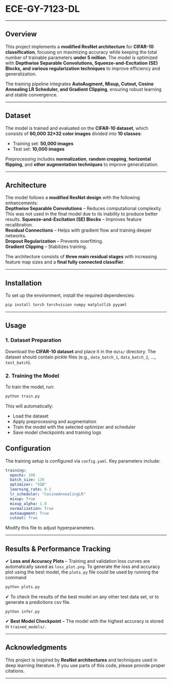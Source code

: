 # ECE-GY-7123-DL

---

## **Overview**  
This project implements a **modified ResNet architecture** for **CIFAR-10 classification**, focusing on maximizing accuracy while keeping the total number of trainable parameters **under 5 million**. The model is optimized with **Depthwise Separable Convolutions, Squeeze-and-Excitation (SE) Blocks, and various regularization techniques** to improve efficiency and generalization.  

The training pipeline integrates **AutoAugment, Mixup, Cutout, Cosine Annealing LR Scheduler, and Gradient Clipping**, ensuring robust learning and stable convergence.  

---

## **Dataset**  
The model is trained and evaluated on the **CIFAR-10 dataset**, which consists of **60,000 32×32 color images** divided into **10 classes**:
- Training set: **50,000 images**  
- Test set: **10,000 images**  

Preprocessing includes **normalization**, **random cropping**, **horizontal flipping**, and **other augmentation techniques** to improve generalization.

---

## **Architecture**  
The model follows a **modified ResNet design** with the following enhancements:  
**Depthwise Separable Convolutions** – Reduces computational complexity. This was not used in the final model due to its inability to produce better results.
**Squeeze-and-Excitation (SE) Blocks** – Improves feature recalibration.  
**Residual Connections** – Helps with gradient flow and training deeper networks.  
**Dropout Regularization** – Prevents overfitting.  
**Gradient Clipping** – Stabilizes training.  

The architecture consists of **three main residual stages** with increasing feature map sizes and a **final fully connected classifier**.

---

## **Installation**  
To set up the environment, install the required dependencies:  
```bash
pip install torch torchvision numpy matplotlib pyyaml
```

---

## **Usage**  
### **1. Dataset Preparation**  
Download the **CIFAR-10 dataset** and place it in the `data/` directory. The dataset should contain pickle files (e.g., `data_batch_1`, `data_batch_2`, ..., `test_batch`).  

### **2. Training the Model**  
To train the model, run:  
```bash
python train.py
```
This will automatically:  
- Load the dataset  
- Apply preprocessing and augmentation  
- Train the model with the selected optimizer and scheduler  
- Save model checkpoints and training logs  


## **Configuration**  
The training setup is configured via `config.yaml`. Key parameters include:  
```yaml
training:
  epochs: 100
  batch_size: 128
  optimizer: "SGD"
  learning_rate: 0.1
  lr_scheduler: "CosineAnnealingLR"
  mixup: True
  mixup_alpha: 1.0
  normalization: True
  autoaugment: True
  cutout: True
```
Modify this file to adjust hyperparameters.

---

## **Results & Performance Tracking**  
✔ **Loss and Accuracy Plots** – Training and validation loss curves are automatically saved as `loss_plot.png`.  To generate the loss and accuracy plot using the best model, the `plots.py` file could be used by running the command
```bash
python plots.py
```
✔ To check the results of the best model on any other test data set, or to generate a predictions csv file.
```
python infer.py
```

✔ **Best Model Checkpoint** – The model with the highest accuracy is stored in `trained_models/`.  

---

## **Acknowledgments**  
This project is inspired by **ResNet architectures** and techniques used in deep learning literature. If you use parts of this code, please provide proper citations.  

---
